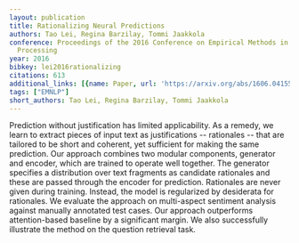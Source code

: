 ```yaml
---
layout: publication
title: Rationalizing Neural Predictions
authors: Tao Lei, Regina Barzilay, Tommi Jaakkola
conference: Proceedings of the 2016 Conference on Empirical Methods in Natural Language
  Processing
year: 2016
bibkey: lei2016rationalizing
citations: 613
additional_links: [{name: Paper, url: 'https://arxiv.org/abs/1606.04155'}]
tags: ["EMNLP"]
short_authors: Tao Lei, Regina Barzilay, Tommi Jaakkola
---
```

Prediction without justification has limited applicability. As a remedy, we
learn to extract pieces of input text as justifications -- rationales -- that
are tailored to be short and coherent, yet sufficient for making the same
prediction. Our approach combines two modular components, generator and
encoder, which are trained to operate well together. The generator specifies a
distribution over text fragments as candidate rationales and these are passed
through the encoder for prediction. Rationales are never given during training.
Instead, the model is regularized by desiderata for rationales. We evaluate the
approach on multi-aspect sentiment analysis against manually annotated test
cases. Our approach outperforms attention-based baseline by a significant
margin. We also successfully illustrate the method on the question retrieval
task.